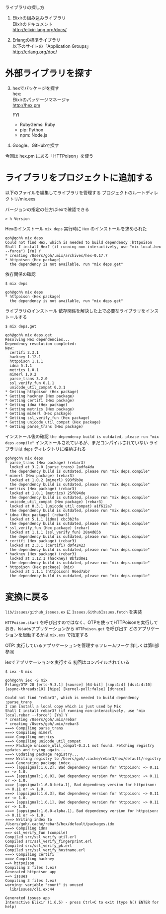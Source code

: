 ライブラリの探し方

1. Elixirの組み込みライブラリ  
    Elixirのドキュメント  
    http://elixir-lang.org/docs/

2. Erlangの標準ライブラリ  
    以下のサイトの「Application Groups」  
    http://erlang.org/doc/

# 外部ライブラリを探す

3. hexでパッケージを探す  
    hex:  
    Elixirのパッケージマネージャ  
    http://hex.pm

    FYI
    - RubyGems: Ruby
    - pip: Python
    - npm: Node.js

4. Google、GitHubで探す

今回は hex.pm にある「HTTPoison」を使う

# ライブラリをプロジェクトに追加する
以下のファイルを編集してライブラリを管理する
プロジェクトのルートディレクトリ/mix.exs

バージョンの指定の仕方はiexで確認できる

```
> h Version
```

Hexのインストール
`mix deps` 実行時に `Hex` のインストールを求められた

```
goh@goh% mix deps
Could not find Hex, which is needed to build dependency :httpoison
Shall I install Hex? (if running non-interactively, use "mix local.hex --force") [Yn] Y
* creating /Users/goh/.mix/archives/hex-0.17.7
* httpoison (Hex package)
  the dependency is not available, run "mix deps.get"
```

依存関係の確認

```
$ mix deps
```

```
goh@goh% mix deps
* httpoison (Hex package)
  the dependency is not available, run "mix deps.get"
```

ライブラリのインストール
依存関係を解決した上で必要なライブラリをインストールする

```
$ mix deps.get
```

```
goh@goh% mix deps.get
Resolving Hex dependencies...
Dependency resolution completed:
New:
  certifi 2.3.1
  hackney 1.12.1
  httpoison 1.1.1
  idna 5.1.1
  metrics 1.0.1
  mimerl 1.0.2
  parse_trans 3.2.0
  ssl_verify_fun 0.1.1
  unicode_util_compat 0.3.1
* Getting httpoison (Hex package)
* Getting hackney (Hex package)
* Getting certifi (Hex package)
* Getting idna (Hex package)
* Getting metrics (Hex package)
* Getting mimerl (Hex package)
* Getting ssl_verify_fun (Hex package)
* Getting unicode_util_compat (Hex package)
* Getting parse_trans (Hex package)
```

インストール後の確認
`the dependency build is outdated, please run "mix deps.compile"`
インストールされているが、まだコンパイルされていない
ライブラリは `deps` ディレクトリに格納される

```
goh@goh% mix deps
* parse_trans (Hex package) (rebar3)
  locked at 3.2.0 (parse_trans) 2adfa4da
  the dependency build is outdated, please run "mix deps.compile"
* mimerl (Hex package) (rebar3)
  locked at 1.0.2 (mimerl) 993f9b0e
  the dependency build is outdated, please run "mix deps.compile"
* metrics (Hex package) (rebar3)
  locked at 1.0.1 (metrics) 25f094de
  the dependency build is outdated, please run "mix deps.compile"
* unicode_util_compat (Hex package) (rebar3)
  locked at 0.3.1 (unicode_util_compat) a1f612a7
  the dependency build is outdated, please run "mix deps.compile"
* idna (Hex package) (rebar3)
  locked at 5.1.1 (idna) cbc3b2fa
  the dependency build is outdated, please run "mix deps.compile"
* ssl_verify_fun (Hex package) (rebar)
  locked at 1.1.1 (ssl_verify_fun) 28a4d65b
  the dependency build is outdated, please run "mix deps.compile"
* certifi (Hex package) (rebar3)
  locked at 2.3.1 (certifi) d0f42423
  the dependency build is outdated, please run "mix deps.compile"
* hackney (Hex package) (rebar3)
  locked at 1.12.1 (hackney) 8bf2d0e1
  the dependency build is outdated, please run "mix deps.compile"
* httpoison (Hex package) (mix)
  locked at 1.1.1 (httpoison) 96ed7ab7
  the dependency build is outdated, please run "mix deps.compile"
```

# 変換に戻る
`lib/issues/github_issues.ex` に `Issues.GithubIssues.fetch` を実装

`HTTPoison.start` を呼び出すのではなく、OTPを使ってHTTPoisonを実行しておき、Issuesアプリケーションから `HTTPoison.get` を呼び出す
どのアプリケーションを起動するかは `mix.exs` で指定する

OTP:
実行しているアプリケーションを管理するフレームワーク
詳しくは第Ⅱ部参照

iexでアプリケーションを実行する
初回はコンパイルされている

```
$ iex -S mix
```

```
goh@goh% iex -S mix
Erlang/OTP 20 [erts-9.3.1] [source] [64-bit] [smp:4:4] [ds:4:4:10] [async-threads:10] [hipe] [kernel-poll:false] [dtrace]

Could not find "rebar3", which is needed to build dependency :parse_trans
I can install a local copy which is just used by Mix
Shall I install rebar3? (if running non-interactively, use "mix local.rebar --force") [Yn] Y
* creating /Users/goh/.mix/rebar
* creating /Users/goh/.mix/rebar3
===> Compiling parse_trans
===> Compiling mimerl
===> Compiling metrics
===> Compiling unicode_util_compat
===> Package unicode_util_compat-0.3.1 not found. Fetching registry updates and trying again...
===> Updating package registry...
===> Writing registry to /Users/goh/.cache/rebar3/hex/default/registry
===> Generating package index...
===> [appsignal:1.6.2], Bad dependency version for httpoison: ~> 0.11 or ~> 1.0.
===> [appsignal:1.6.0], Bad dependency version for httpoison: ~> 0.11 or ~> 1.0.
===> [appsignal:1.6.0-beta.1], Bad dependency version for httpoison: ~> 0.11 or ~> 1.0.
===> [appsignal:1.6.3], Bad dependency version for httpoison: ~> 0.11 or ~> 1.0.
===> [appsignal:1.6.1], Bad dependency version for httpoison: ~> 0.11 or ~> 1.0.
===> [appsignal:1.6.0-alpha.1], Bad dependency version for httpoison: ~> 0.11 or ~> 1.0.
===> Writing index to /Users/goh/.cache/rebar3/hex/default/packages.idx
===> Compiling idna
==> ssl_verify_fun (compile)
Compiled src/ssl_verify_util.erl
Compiled src/ssl_verify_fingerprint.erl
Compiled src/ssl_verify_pk.erl
Compiled src/ssl_verify_hostname.erl
===> Compiling certifi
===> Compiling hackney
==> httpoison
Compiling 2 files (.ex)
Generated httpoison app
==> issues
Compiling 3 files (.ex)
warning: variable "count" is unused
  lib/issues/cli.ex:44

Generated issues app
Interactive Elixir (1.6.5) - press Ctrl+C to exit (type h() ENTER for help)
```

